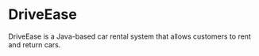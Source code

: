 # DriveEase
DriveEase is a Java-based car rental system that allows customers to rent and return cars.
